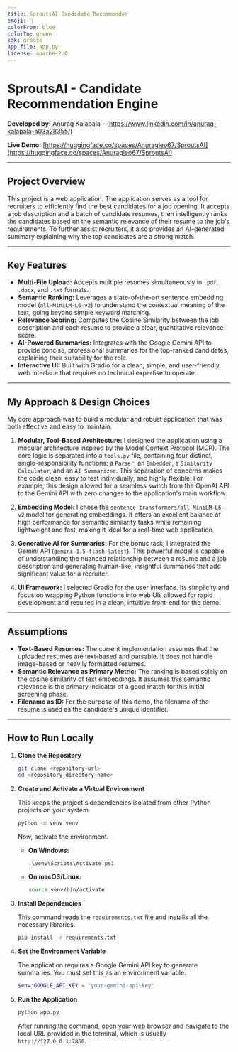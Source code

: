 ```yaml
---
title: SproutsAI Candidate Recommender
emoji: 🚀
colorFrom: blue
colorTo: green
sdk: gradio
app_file: app.py
license: apache-2.0
---
```


# SproutsAI - Candidate Recommendation Engine

**Developed by:** Anurag Kalapala - (https://www.linkedin.com/in/anurag-kalapala-a03a28355/) 

**Live Demo:** [https://huggingface.co/spaces/Anuragleo67/SproutsAI](https://huggingface.co/spaces/Anuragleo67/SproutsAI)

---
## Project Overview

This project is a web application. The application serves as a tool for recruiters to efficiently find the best candidates for a job opening. It accepts a job description and a batch of candidate resumes, then intelligently ranks the candidates based on the semantic relevance of their resume to the job's requirements. To further assist recruiters, it also provides an AI-generated summary explaining why the top candidates are a strong match.

---
## Key Features

- **Multi-File Upload:** Accepts multiple resumes simultaneously in `.pdf`, `.docx`, and `.txt` formats.
- **Semantic Ranking:** Leverages a state-of-the-art sentence embedding model (`all-MiniLM-L6-v2`) to understand the contextual meaning of the text, going beyond simple keyword matching.
- **Relevance Scoring:** Computes the Cosine Similarity between the job description and each resume to provide a clear, quantitative relevance score.
- **AI-Powered Summaries:** Integrates with the Google Gemini API to provide concise, professional summaries for the top-ranked candidates, explaining their suitability for the role.
- **Interactive UI:** Built with Gradio for a clean, simple, and user-friendly web interface that requires no technical expertise to operate.

---
## My Approach & Design Choices

My core approach was to build a modular and robust application that was both effective and easy to maintain.

1.  **Modular, Tool-Based Architecture:** I designed the application using a modular architecture inspired by the Model Context Protocol (MCP). The core logic is separated into a `tools.py` file, containing four distinct, single-responsibility functions: a `Parser`, an `Embedder`, a `Similarity Calculator`, and an `AI Summarizer`. This separation of concerns makes the code clean, easy to test individually, and highly flexible. For example, this design allowed for a seamless switch from the OpenAI API to the Gemini API with zero changes to the application's main workflow.

2.  **Embedding Model:** I chose the `sentence-transformers/all-MiniLM-L6-v2` model for generating embeddings. It offers an excellent balance of high performance for semantic similarity tasks while remaining lightweight and fast, making it ideal for a real-time web application.

3.  **Generative AI for Summaries:** For the bonus task, I integrated the Gemini API (`gemini-1.5-flash-latest`). This powerful model is capable of understanding the nuanced relationship between a resume and a job description and generating human-like, insightful summaries that add significant value for a recruiter.

4.  **UI Framework:** I selected Gradio for the user interface. Its simplicity and focus on wrapping Python functions into web UIs allowed for rapid development and resulted in a clean, intuitive front-end for the demo.

---
## Assumptions

- **Text-Based Resumes:** The current implementation assumes that the uploaded resumes are text-based and parsable. It does not handle image-based or heavily formatted resumes.
- **Semantic Relevance as Primary Metric:** The ranking is based solely on the cosine similarity of text embeddings. It assumes this semantic relevance is the primary indicator of a good match for this initial screening phase.
- **Filename as ID:** For the purpose of this demo, the filename of the resume is used as the candidate's unique identifier.

---
## How to Run Locally

1.  **Clone the Repository**
    
    ```bash
    git clone <repository-url>
    cd <repository-directory-name>
    ```
    
2.  **Create and Activate a Virtual Environment**
    
    This keeps the project's dependencies isolated from other Python projects on your system.
    
    ```bash
    python -m venv venv
    ```
    
    Now, activate the environment.
    
    -   **On Windows:**
        
        ```powershell
        .\venv\Scripts\Activate.ps1
        ```
        
    -   **On macOS/Linux:**
        
        ```bash
        source venv/bin/activate
        ```
        
3.  **Install Dependencies**
    
    This command reads the `requirements.txt` file and installs all the necessary libraries.
    
    ```bash
    pip install -r requirements.txt
    ```
    
4.  **Set the Environment Variable**
    
    The application requires a Google Gemini API key to generate summaries. You must set this as an environment variable.
    
    ```powershell
    $env:GOOGLE_API_KEY = "your-gemini-api-key"
    ```
    
5.  **Run the Application**
    
    ```bash
    python app.py
    ```
    
    After running the command, open your web browser and navigate to the local URL provided in the terminal, which is usually `http://127.0.0.1:7860`.
